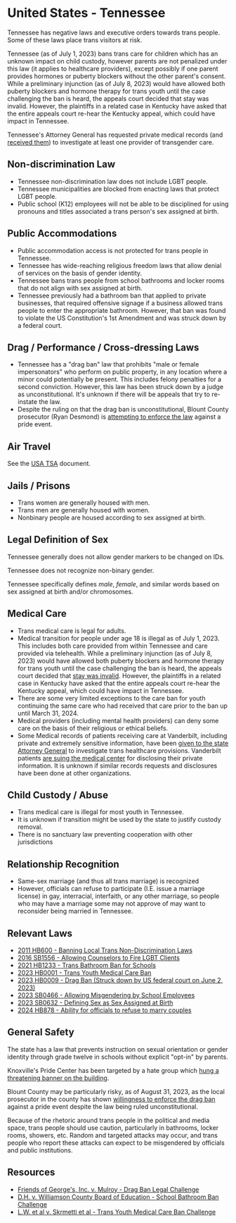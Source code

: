 # United States - Tennessee

Tennessee has negative laws and executive orders towards trans people. Some of
these laws place trans visitors at risk.

Tennessee (as of July 1, 2023) bans trans care for children which has
an unknown impact on child custody, however parents are not penalized
under this law (it applies to healthcare providers), except possibly if
one parent provides hormones or puberty blockers without the other
parent's consent. While a preliminary injunction (as of July 8,
2023) would have allowed both puberty blockers and hormone therapy for trans youth
until the case challenging the ban is heard, the appeals court decided
that stay was invalid. However, the plaintiffs in a related case in
Kentucky have asked that the entire appeals court re-hear the Kentucky
appeal, which could have impact in Tennessee.

Tennessee's Attorney General has requested private medical records
(and [received
them](https://www.tennessean.com/story/news/health/2023/06/20/vanderbilt-university-m-turns-over-transgender-patient-medical-records-to-tennessee-attorney-general/70338356007/))
to investigate at least one provider of transgender care.

## Non-discrimination Law

 * Tennessee non-discrimination law does not include LGBT people.
 * Tennessee municipalities are blocked from enacting laws that protect
   LGBT people.
 * Public school (K12) employees will not be able to be disciplined
   for using pronouns and titles associated a trans person's sex assigned
   at birth.

## Public Accommodations

 * Public accommodation access is not protected for trans people in
   Tennessee.
 * Tennessee has wide-reaching religious freedom laws that allow denial of
   services on the basis of gender identity.
 * Tennessee bans trans people from school bathrooms and locker rooms
   that do not align with sex assigned at birth.
 * Tennessee previously had a bathroom ban that applied to private
   businesses, that required offensive signage if a business allowed
   trans people to enter the appropriate bathroom. However, that ban was
   found to violate the US Constitution's 1st Amendment and was struck
   down by a federal court.

## Drag / Performance / Cross-dressing Laws

 * Tennessee has a "drag ban" law that prohibits "male or female
   impersonators" who perform on public property, in any location
   where a minor could potentially be present. This includes felony
   penalties for a second conviction.  However, this law has been struck
   down by a judge as unconstitutional.  It's unknown if there will be
   appeals that try to re-instate the law.
 * Despite the ruling on that the drag ban is unconstitutional, Blount
   County prosecutor (Ryan Desmond) is [attempting to enforce the
   law](https://www.lawdork.com/p/tennessee-prosecutor-threatens-pride)
   against a pride event.

## Air Travel

See the [USA TSA](notes/tsa.md) document.
 
## Jails / Prisons

 * Trans women are generally housed with men.
 * Trans men are generally housed with women.
 * Nonbinary people are housed according to sex assigned at birth.

## Legal Definition of Sex

Tennessee generally does not allow gender markers to be changed on IDs.

Tennessee does not recognize non-binary gender.

Tennessee specifically defines _male_, _female_, and similar words based on sex
assigned at birth and/or chromosomes.

## Medical Care

 * Trans medical care is legal for adults.
 * Medical transition for people under age 18 is illegal as of
   July 1, 2023. This includes both care provided from within Tennessee
   and care provided via telehealth.  While a preliminary injunction (as
   of July 8, 2023) would have allowed both puberty blockers and hormone
   therapy for trans youth until the case challenging the ban is heard, the
   appeals court decided that [stay was
   invalid](https://storage.courtlistener.com/pdf/2023/07/08/l._w._v._jonathan_skrmetti.pdf).
   However, the plaintiffs in a related case in Kentucky have asked that the
   entire appeals court re-hear the Kentucky appeal, which could have impact
   in Tennessee.
 * There are some very limited exceptions to the care ban for youth
   continuing the same care who had received that care prior to the
   ban up until March 31, 2024.
 * Medical providers (including mental health providers) can deny some
   care on the basis of their religious or ethical beliefs.
 * Some Medical records of patients receiving care at Vanderbilt, including
   private and extremely sensitive information, have been
   [given to the state Attorney General](https://www.tennessean.com/story/news/health/2023/06/20/vanderbilt-university-m-turns-over-transgender-patient-medical-records-to-tennessee-attorney-general/70338356007/)
   to investigate trans healthcare provisions.  Vanderbilt patients [are suing
   the medical
   center](https://www.wsmv.com/2023/07/25/patients-sue-vumc-releasing-records-related-ags-transgender-clinic-probe/)
   for disclosing their private information. It is unknown if similar
   records requests and disclosures have been done at other organizations.

## Child Custody / Abuse

 * Trans medical care is illegal for most youth in Tennessee.
 * It is unknown if transition might be used by the state to justify
   custody removal.
 * There is no sanctuary law preventing cooperation with other
   jurisdictions

## Relationship Recognition

 * Same-sex marriage (and thus all trans marriage) is recognized
 * However, officials can refuse to participate (I.E. issue a marriage
   license) in gay, interracial, interfaith, or any other marriage, so
   people who may have a marriage some may not approve of may want to
   reconsider being married in Tennessee.

## Relevant Laws

 * [2011 HB600 - Banning Local Trans Non-Discrimination Laws](https://www.capitol.tn.gov/Bills/107/Bill/SB0632.pdf)
 * [2016 SB1556 - Allowing Counselors to Fire LGBT Clients](https://wapp.capitol.tn.gov/apps/BillInfo/Default.aspx?BillNumber=SB1556&GA=109)
 * [2021 HB1233 - Trans Bathroom Ban for Schools](https://wapp.capitol.tn.gov/apps/BillInfo/default.aspx?BillNumber=HB1233&ga=112)
 * [2023 HB0001 - Trans Youth Medical Care Ban](https://legiscan.com/TN/text/HB0001/id/2756066)
 * [2023 HB0009 - Drag Ban (Struck down by US federal court on June 2, 2023)](https://legiscan.com/TN/text/HB0009/id/2756096)
 * [2023 SB0466 - Allowing Misgendering by School Employees](https://legiscan.com/TN/text/SB0466/id/2672103)
 * [2023 SB0632 - Defining Sex as Sex Assigned at Birth](https://www.capitol.tn.gov/Bills/107/Bill/SB0632.pdf)
 * [2024 HB878 - Ability for officials to refuse to marry couples](https://www.capitol.tn.gov/Bills/113/Amend/SA0514.pdf)

## General Safety

The state has a law that prevents instruction on sexual orientation or
gender identity through grade twelve in schools without explicit
"opt-in" by parents.

Knoxville's Pride Center has been targeted by a hate group which [hung a
threatening banner on the
building](https://www.wbir.com/article/news/crime/hate-message-found-at-knox-pride-on-trans-awareness-week/51-d624fe11-3507-4813-bbf5-892f7a2e36f9).

Blount County may be particularly risky, as of August 31, 2023, as the
local prosecutor in the county has shown [willingness to enforce the drag
ban](https://www.lawdork.com/p/tennessee-prosecutor-threatens-pride)
against a pride event despite the law being ruled unconstitutional.

Because of the rhetoric around trans people in the political and media
space, trans people should use caution, particularly in bathrooms,
locker rooms, showers, etc.  Random and targeted attacks may occur, and
trans people who report these attacks can expect to be misgendered by
officials and public institutions.

## Resources

 * [Friends of George's, Inc. v. Mulroy - Drag Ban Legal Challenge](https://clearinghouse.net/case/44081/)
 * [D.H. v. Williamson County Board of Education - School Bathroom Ban Challenge](https://www.courtlistener.com/docket/64864729/dh-v-williamson-county-board-of-education/)
 * [L.W. et al v. Skrmetti et al - Trans Youth Medical Care Ban Challenge](https://lambdalegal.org/case/lw-v-skrmetti/)
